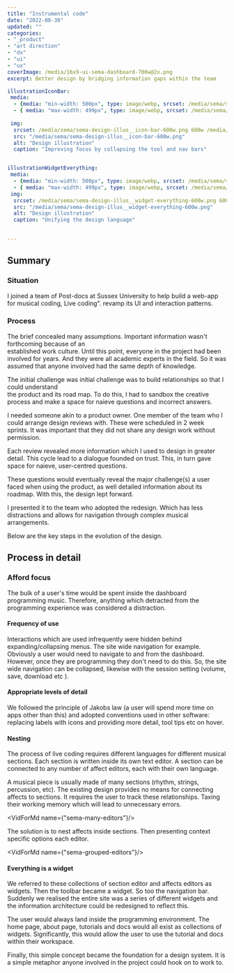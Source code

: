 ```yaml
---
title: "Instrumental code"
date: "2022-08-30"
updated: ""
categories:
- "_product"
- "art direction"
- "dx"
- "ui"
- "ux"
coverImage: /media/16x9-ui-sema-dashboard-700w@2x.png
excerpt: Better design by bridging information gaps within the team

illustrationIconBar:
 media: 
  - {media: "min-width: 500px", type: image/webp, srcset: /media/sema/sema-design-illus__icon-bar-600w.webp 1x, /media/sema/sema-design-illus__icon-bar-600w@2x.webp 2x, /media/sema/sema-design-illus__icon-bar-600w@3x.webp 3x}
  - { media: "max-width: 499px", type: image/webp, srcset: /media/sema/sema-design-illus__icon-bar-350.webp 1x, /media/sema/sema-design-illus__icon-bar-350@2x.webp 2x, /media/sema/sema-design-illus__icon-bar-350@3x.webp 3x }
  
 img:
  srcset: /media/sema/sema-design-illus__icon-bar-600w.png 600w /media/sema/sema-design-illus__icon-bar-600w@2x.png 1200w /media/sema/sema-design-illus__icon-bar-600w@3x.png 1800w
  src: "/media/sema/sema-design-illus__icon-bar-600w.png"
  alt: "Design illustration"
  caption: "Improving focus by collapsing the tool and nav bars"


illustrationWidgetEverything:
 media:
  - {media: "min-width: 500px", type: image/webp, srcset: /media/sema/sema-design-illus__widget-everything-600w.webp 1x, /media/sema/sema-design-illus__widget-everything-600w@2x.webp 2x, /media/sema/sema-design-illus__widget-everything-600w@3x.webp 3x }
  - { media: "max-width: 499px", type: image/webp, srcset: /media/sema/sema-design-illus__widget-everything-350.webp 1x, /media/sema/sema-design-illus__widget-everything-350@2x.webp 2x, /media/sema/sema-design-illus__widget-everything-350@3x.webp 3x }
 img:
  srcset: /media/sema/sema-design-illus__widget-everything-600w.png 600w /media/sema/sema-design-illus__widget-everything-600w@2x.png 1200w /media/sema/sema-design-illus__widget-everything-600w@3x.png 1800w
  src: "/media/sema/sema-design-illus__widget-everything-600w.png"
  alt: "Design illustration"
  caption: "Unifying the design language"

  
---
```

<script>
import VidForMd from '../components/VidForMd.svelte';
import PicsForMd from '../components/PicsForMd.svelte';
import Pic from '../components/Pic.svelte';
</script>






## Summary
### Situation

I joined a team of Post-docs at Sussex University to help build a web-app for musical coding, Live coding". revamp its UI and interaction patterns. 


### Process


The brief concealed many assumptions. Important information wasn't forthcoming because of an  
established work culture. Until this point, everyone in the project had been involved for years. And they
were all academic experts in the field. So it was assumed that anyone involved had the same depth of knowledge. 

The initial challenge was initial challenge was to build relationships so that I could understand  
the product and its road map. To do this, I had to sandbox the creative process and make a space 
for naieve questions and incorrect answers. 

I needed someone akin to a product owner. One member of the team who I could arrange design reviews with. 
These were scheduled in 2 week sprints. It was important that they did not share any design work without
permission.

Each review revealed more information which I used to design in greater detail. This cycle lead to 
a dialogue founded on trust. This, in turn gave space for naieve, user-centred questions. 

These questions would eventually reveal the major challenge(s) a user faced when using the product, as well 
detailed information about its roadmap. With this, the design lept forward. 

I presented it to the team who adopted the redesign. Which has less distractions and allows for navigation through
complex musical arrangements. 

Below are the key steps in the evolution of the design.

## Process in detail

### Afford focus

The bulk of a user's time would be spent inside the dashboard programming music. Therefore, anything
which detracted from the programming experience was considered a distraction.

#### Frequency of use

Interactions which are used infrequently were hidden behind expanding/collapsing menus. The site wide 
navigation for example. Obviously a user would need to navigate to and from the dashboard. However,
once they are programming they don't need to do this. So, the site wide navigation can be collapsed, 
likewise with the session setting (volume, save, download etc ).


<Pic picture={illustrationIconBar}/>



#### Appropriate levels of detail

We followed the principle of Jakobs law (a user will spend more time on apps other than this) and adopted 
conventions used in other software: replacing labels with icons and providing more detail, tool tips etc on hover.


#### Nesting

The process of live coding requires different languages for different musical sections. 
Each section is written inside its own text editor. A section can be connected to any 
number of affect editors, each with their own language. 

A musical piece is usually made of many sections (rhythm, strings, percussion, etc). The existing design
provides no means for connecting affects to sections. It requires the user to track these relationships. 
Taxing their working memory which will lead to unnecessary errors.

<VidForMd name={"sema-many-editors"}/>

The solution is to nest affects inside sections. Then presenting context specific options each editor. 
 

<VidForMd name={"sema-grouped-editors"}/>

#### Everything is a widget

We referred to these collections of section editor and affects editors as widgets. Then the toolbar became a widget.
So too the navigation bar. Suddenly we realised the entire site was a series of different widgets and the 
information architecture could be redesigned to reflect this.
 
The user would always land inside the programming environment. The home page, about page, tutorials and docs 
would all exist as collections of widgets. Significantly, this would allow the user to use the tutorial and 
docs within their workspace.

Finally, this simple concept became the foundation for a design system. It is a simple metaphor anyone involved in 
the project could hook on to work to.

<Pic picture={illustrationWidgetEverything}/>